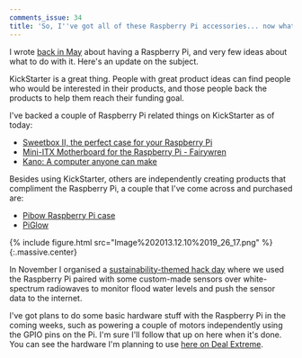 ```yaml
---
comments_issue: 34
title: 'So, I''ve got all of these Raspberry Pi accessories... now what?'
---
```


I wrote [back in May](/post/so-ive-got-a-raspberry-pi-now-what/) about having a Raspberry Pi, and very few ideas about what to do with it. Here's an update on the subject.

<!-- more -->

KickStarter is a great thing. People with great product ideas can find people who would be interested in their products, and those people back the products to help them reach their funding goal.

I've backed a couple of Raspberry Pi related things on KickStarter as of today:

- [Sweetbox II, the perfect case for your Raspberry Pi](http://www.kickstarter.com/projects/677951563/sweetbox-ii-the-perfect-case-for-your-raspberry-pi)
- [Mini-ITX Motherboard for the Raspberry Pi - Fairywren](http://www.kickstarter.com/projects/kwang/mini-itx-motherboard-for-the-raspberry-pi-fairywre)
- [Kano: A computer anyone can make](http://www.kickstarter.com/projects/alexklein/kano-a-computer-anyone-can-make)

Besides using KickStarter, others are independently creating products that compliment the Raspberry Pi, a couple that I've come across and purchased are:

- [Pibow Raspberry Pi case](http://shop.pimoroni.com/products/pibow-raspberry-pi-case)
- [PiGlow](http://shop.pimoroni.com/products/piglow)

{% include figure.html src="Image%202013.12.10%2019_26_17.png" %}{:.massive.center}

In November I organised a [sustainability-themed hack day](/post/sushack-1-building-the-foundations-of-the-oxford-flood-network-stack/) where we used the Raspberry Pi paired with some custom-made sensors over white-spectrum radiowaves to monitor flood water levels and push the sensor data to the internet.

I've got plans to do some basic hardware stuff with the Raspberry Pi in the coming weeks, such as powering a couple of motors independently using the GPIO pins on the Pi. I'm sure I'll follow that up on here when it's done. You can see the hardware I'm planning to use [here on Deal Extreme](http://dx.com/p/lmr-mr-basic-educational-electronic-robotics-kit-3-aa-45542).
